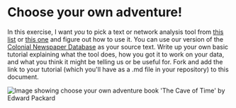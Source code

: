 # Choose your own adventure!

In this exercise, I want *you* to pick a text or network analysis tool from [this list](http://dirtdirectory.org/search/node/%22text%20analysis%22%20OR%20network) or [this one](http://dhresourcesforprojectbuilding.pbworks.com/w/page/69244314/Tutorials%20for%20DH%20Tools%20and%20Methods) and figure out how to use it. You can use our version of the [Colonial Newspaper Database](https://raw.githubusercontent.com/shawngraham/exercise/gh-pages/CND.csv) as your source text. Write up your own basic tutorial explaining what the tool does, how you got it to work on your data, and what you think it might be telling us or be useful for. Fork and add the link to your tutorial (which you'll have as a .md file in your repository) to this document.

![Image showing choose your own adventure book 'The Cave of Time' by Edward Packard](http://www.gamebooks.org/gallery/cyoa001.jpg) 
